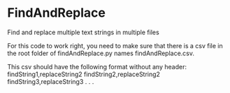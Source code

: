 # FindAndReplace
Find and replace multiple text strings in multiple files

For this code to work right, you need to make sure that there is a csv file in the root folder of findAndReplace.py names findAndReplace.csv.

This csv should have the following format without any header:
findString1,replaceString2
findString2,replaceString2
findString3,replaceString3
.
.
.

